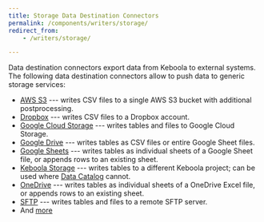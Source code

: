 ```yaml
---
title: Storage Data Destination Connectors
permalink: /components/writers/storage/
redirect_from:
    - /writers/storage/

---
```


Data destination connectors export data from Keboola to external systems. The following data destination connectors
allow to push data to generic storage services:

- [AWS S3](/components/writers/storage/aws-s3/) --- writes CSV files to a single AWS S3 bucket with additional postprocessing.
- [Dropbox](/components/writers/storage/dropbox/) --- writes CSV files to a Dropbox account.
- [Google Cloud Storage](/components/writers/storage/google-cloud-storage/) --- writes tables and files to Google Cloud Storage.
- [Google Drive](/components/writers/storage/google-drive/) --- writes tables as CSV files or entire Google Sheet files.
- [Google Sheets](/components/writers/storage/google-sheets/) --- writes tables as individual sheets of a Google Sheet file, or appends rows to an existing sheet.
- [Keboola Storage](/components/writers/storage/storage-api/) --- writes tables to a different Keboola project; can be used where [Data Catalog](/catalog/) cannot.
- [OneDrive](/components/writers/storage/onedrive/) --- writes tables as individual sheets of a OneDrive Excel file, or appends rows to an existing sheet.
- [SFTP](/components/writers/storage/sftp/) --- writes tables and files to a remote SFTP server.
- And [more](https://components.keboola.com/components)
